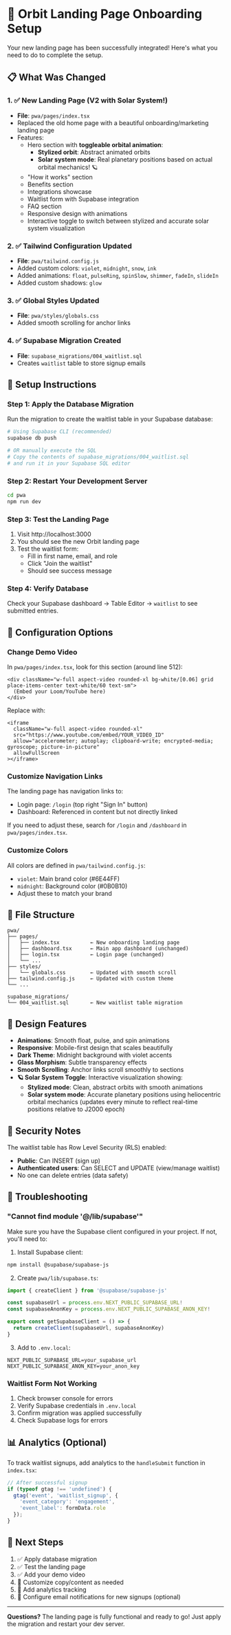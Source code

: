 # 🎉 Orbit Landing Page Onboarding Setup

Your new landing page has been successfully integrated! Here's what you need to do to complete the setup.

## 📋 What Was Changed

### 1. ✅ New Landing Page (V2 with Solar System!)
- **File**: `pwa/pages/index.tsx`
- Replaced the old home page with a beautiful onboarding/marketing landing page
- Features:
  - Hero section with **toggleable orbital animation**:
    - **Stylized orbit**: Abstract animated orbits
    - **Solar system mode**: Real planetary positions based on actual orbital mechanics! 🪐
  - "How it works" section
  - Benefits section
  - Integrations showcase
  - Waitlist form with Supabase integration
  - FAQ section
  - Responsive design with animations
  - Interactive toggle to switch between stylized and accurate solar system visualization

### 2. ✅ Tailwind Configuration Updated
- **File**: `pwa/tailwind.config.js`
- Added custom colors: `violet`, `midnight`, `snow`, `ink`
- Added animations: `float`, `pulseRing`, `spinSlow`, `shimmer`, `fadeIn`, `slideIn`
- Added custom shadows: `glow`

### 3. ✅ Global Styles Updated
- **File**: `pwa/styles/globals.css`
- Added smooth scrolling for anchor links

### 4. ✅ Supabase Migration Created
- **File**: `supabase_migrations/004_waitlist.sql`
- Creates `waitlist` table to store signup emails

## 🚀 Setup Instructions

### Step 1: Apply the Database Migration

Run the migration to create the waitlist table in your Supabase database:

```bash
# Using Supabase CLI (recommended)
supabase db push

# OR manually execute the SQL
# Copy the contents of supabase_migrations/004_waitlist.sql
# and run it in your Supabase SQL editor
```

### Step 2: Restart Your Development Server

```bash
cd pwa
npm run dev
```

### Step 3: Test the Landing Page

1. Visit http://localhost:3000
2. You should see the new Orbit landing page
3. Test the waitlist form:
   - Fill in first name, email, and role
   - Click "Join the waitlist"
   - Should see success message

### Step 4: Verify Database

Check your Supabase dashboard → Table Editor → `waitlist` to see submitted entries.

## 🔧 Configuration Options

### Change Demo Video

In `pwa/pages/index.tsx`, look for this section (around line 512):

```tsx
<div className="w-full aspect-video rounded-xl bg-white/[0.06] grid place-items-center text-white/60 text-sm">
  (Embed your Loom/YouTube here)
</div>
```

Replace with:

```tsx
<iframe
  className="w-full aspect-video rounded-xl"
  src="https://www.youtube.com/embed/YOUR_VIDEO_ID"
  allow="accelerometer; autoplay; clipboard-write; encrypted-media; gyroscope; picture-in-picture"
  allowFullScreen
></iframe>
```

### Customize Navigation Links

The landing page has navigation links to:
- Login page: `/login` (top right "Sign In" button)
- Dashboard: Referenced in content but not directly linked

If you need to adjust these, search for `/login` and `/dashboard` in `pwa/pages/index.tsx`.

### Customize Colors

All colors are defined in `pwa/tailwind.config.js`:
- `violet`: Main brand color (#6E44FF)
- `midnight`: Background color (#0B0B10)
- Adjust these to match your brand

## 📁 File Structure

```
pwa/
├── pages/
│   ├── index.tsx          ← New onboarding landing page
│   ├── dashboard.tsx      ← Main app dashboard (unchanged)
│   ├── login.tsx          ← Login page (unchanged)
│   └── ...
├── styles/
│   └── globals.css        ← Updated with smooth scroll
├── tailwind.config.js     ← Updated with custom theme
└── ...

supabase_migrations/
└── 004_waitlist.sql       ← New waitlist table migration
```

## 🎨 Design Features

- **Animations**: Smooth float, pulse, and spin animations
- **Responsive**: Mobile-first design that scales beautifully
- **Dark Theme**: Midnight background with violet accents
- **Glass Morphism**: Subtle transparency effects
- **Smooth Scrolling**: Anchor links scroll smoothly to sections
- **🪐 Solar System Toggle**: Interactive visualization showing:
  - **Stylized mode**: Clean, abstract orbits with smooth animations
  - **Solar system mode**: Accurate planetary positions using heliocentric orbital mechanics (updates every minute to reflect real-time positions relative to J2000 epoch)

## 🔐 Security Notes

The waitlist table has Row Level Security (RLS) enabled:
- **Public**: Can INSERT (sign up)
- **Authenticated users**: Can SELECT and UPDATE (view/manage waitlist)
- No one can delete entries (data safety)

## 🐛 Troubleshooting

### "Cannot find module '@/lib/supabase'"

Make sure you have the Supabase client configured in your project. If not, you'll need to:

1. Install Supabase client:
```bash
npm install @supabase/supabase-js
```

2. Create `pwa/lib/supabase.ts`:
```typescript
import { createClient } from '@supabase/supabase-js'

const supabaseUrl = process.env.NEXT_PUBLIC_SUPABASE_URL!
const supabaseAnonKey = process.env.NEXT_PUBLIC_SUPABASE_ANON_KEY!

export const getSupabaseClient = () => {
  return createClient(supabaseUrl, supabaseAnonKey)
}
```

3. Add to `.env.local`:
```
NEXT_PUBLIC_SUPABASE_URL=your_supabase_url
NEXT_PUBLIC_SUPABASE_ANON_KEY=your_anon_key
```

### Waitlist Form Not Working

1. Check browser console for errors
2. Verify Supabase credentials in `.env.local`
3. Confirm migration was applied successfully
4. Check Supabase logs for errors

## 📊 Analytics (Optional)

To track waitlist signups, add analytics to the `handleSubmit` function in `index.tsx`:

```typescript
// After successful signup
if (typeof gtag !== 'undefined') {
  gtag('event', 'waitlist_signup', {
    'event_category': 'engagement',
    'event_label': formData.role
  });
}
```

## 🎯 Next Steps

1. ✅ Apply database migration
2. ✅ Test the landing page
3. ✅ Add your demo video
4. 🔄 Customize copy/content as needed
5. 🔄 Add analytics tracking
6. 🔄 Configure email notifications for new signups (optional)

---

**Questions?** The landing page is fully functional and ready to go! Just apply the migration and restart your dev server.

